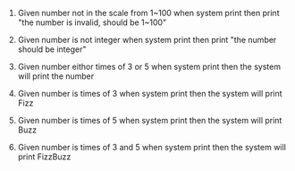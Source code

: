 1. Given number not in the scale from 1~100
   when system print
   then print "the number is invalid,  should be 1~100"
   
2. Given number is not integer
   when system print
   then print "the number should be integer"
   
3. Given number eithor times of 3 or 5 
   when system print
   then the system will print the number
   
2. Given number is times of 3
   when system print
   then the system will print Fizz
   
3. Given number is times of 5
   when system print
   then the system will print Buzz
   
4. Given number is times of 3 and 5
   when system print
   then the system will print FizzBuzz
   
